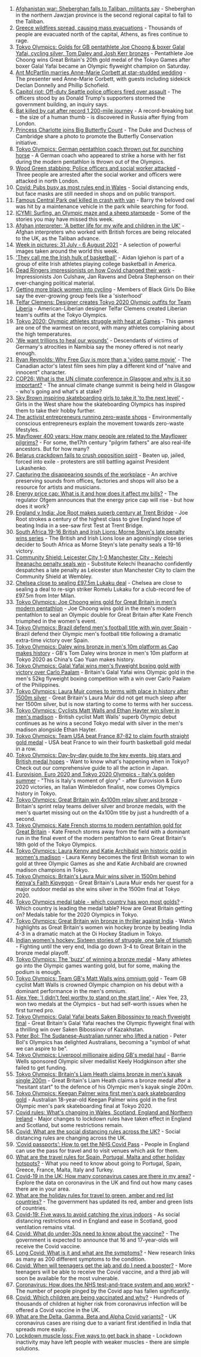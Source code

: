 1. [Afghanistan war: Sheberghan falls to Taliban, militants say](https://www.bbc.co.uk/news/world-asia-58127407) - Sheberghan in the northern Jawzjan province is the second regional capital to fall to the Taliban.
2. [Greece wildfires spread, causing mass evacuations](https://www.bbc.co.uk/news/world-europe-58124129) - Thousands of people are evacuated north of the capital, Athens, as fires continue to rage.
3. [Tokyo Olympics: Golds for GB pentathlete Joe Choong & boxer Galal Yafai, cycling silver, Tom Daley and Josh Kerr bronzes](https://www.bbc.co.uk/sport/olympics/58129069) - Pentathlete Joe Choong wins Great Britain's 20th gold medal of the Tokyo Games after boxer Galal Yafai became an Olympic flyweight champion on Saturday.
4. [Ant McPartlin marries Anne-Marie Corbett at star-studded wedding](https://www.bbc.co.uk/news/entertainment-arts-58130575) - The presenter wed Anne-Marie Corbett, with guests including sidekick Declan Donnelly and Phillip Schofield.
5. [Capitol riot: Off-duty Seattle police officers fired over assault](https://www.bbc.co.uk/news/world-us-canada-58088868) - The officers stood by as Donald Trump's supporters stormed the government building, an inquiry says.
6. [Bat killed by cat after record 1,200-mile journey](https://www.bbc.co.uk/news/uk-58128773) - A record-breaking bat - the size of a human thumb - is discovered in Russia after flying from London.
7. [Princess Charlotte joins Big Butterfly Count](https://www.bbc.co.uk/news/uk-58130935) - The Duke and Duchess of Cambridge share a photo to promote the Butterfly Conservation initiative.
8. [Tokyo Olympics: German pentathlon coach thrown out for punching horse](https://www.bbc.co.uk/sport/olympics/58127366) - A German coach who appeared to strike a horse with her fist during the modern pentathlon is thrown out of the Olympics.
9. [Wood Green stabbing: Police officers and social worker attacked](https://www.bbc.co.uk/news/uk-england-london-58124569) - Three people are arrested after the social worker and officers were attacked in north London.
10. [Covid: Pubs busy as most rules end in Wales](https://www.bbc.co.uk/news/uk-wales-58086808) - Social distancing ends, but face masks are still needed in shops and on public transport.
11. [Famous Central Park owl killed in crash with van](https://www.bbc.co.uk/news/world-us-canada-58127413) - Barry the beloved owl was hit by a maintenance vehicle in the park while searching for food.
12. [ICYMI: Surfing, an Olympic maze and a sheep stampede](https://www.bbc.co.uk/news/world-58101466) - Some of the stories you may have missed this week.
13. [Afghan interpreter: 'A better life for my wife and children in the UK'](https://www.bbc.co.uk/news/uk-58124249) - Afghan interpreters who worked with British forces are being relocated to the UK, as the Taliban advance.
14. [Week in pictures: 31 July - 6 August 2021](https://www.bbc.co.uk/news/in-pictures-58100824) - A selection of powerful images taken around the world this week.
15. ['They call me the Irish hulk of basketball'](https://www.bbc.co.uk/news/world-europe-58017676) - Aidan Igiehon is part of a group of elite Irish athletes playing college basketball in America.
16. [Dead Ringers impressionists on how Covid changed their work](https://www.bbc.co.uk/news/uk-politics-58079981) - Impressionists Jon Culshaw, Jan Ravens and Debra Stephenson on their ever-changing political material.
17. [Getting more black women into cycling](https://www.bbc.co.uk/news/uk-58120398) - Members of Black Girls Do Bike say the ever-growing group feels like a 'sisterhood'
18. [Telfar Clemens: Designer creates Tokyo 2020 Olympic outfits for Team Liberia](https://www.bbc.co.uk/news/world-africa-58123178) - American-Liberian designer Telfar Clemens created Liberian team's outfits at the Tokyo Olympics.
19. [Tokyo 2020: Olympic athletes struggle with heat at Games](https://www.bbc.co.uk/news/world-asia-58110846) - This games are one of the warmest on record, with many athletes complaining about the high temperatures.
20. ['We want trillions to heal our wounds'](https://www.bbc.co.uk/news/world-africa-57961151) - Descendants of victims of Germany's atrocities in Namibia say the money offered is not nearly enough.
21. [Ryan Reynolds: Why Free Guy is more than a 'video game movie'](https://www.bbc.co.uk/news/entertainment-arts-58061823) - The Canadian actor's latest film sees him play a different kind of "naïve and innocent" character.
22. [COP26: What is the UN climate conference in Glasgow and why is it so important?](https://www.bbc.co.uk/news/science-environment-56901261) - The annual climate change summit is being held in Glasgow - who's going and what's at stake?
23. [Sky Brown inspiring skateboarding girls to take it 'to the next level'](https://www.bbc.co.uk/news/uk-england-bristol-58101520) - Girls in the West share how the skateboarding Olympics has inspired them to take their hobby further.
24. [The activist entrepreneurs running zero-waste shops](https://www.bbc.co.uk/news/business-57920754) - Environmentally conscious entrepreneurs explain the movement towards zero-waste lifestyles.
25. [Mayflower 400 years: How many people are related to the Mayflower pilgrims?](https://www.bbc.co.uk/news/world-us-canada-57698818) - For some, the17th century "pilgrim fathers" are also real-life ancestors. But for how many?
26. [Belarus crackdown fails to crush opposition spirit](https://www.bbc.co.uk/news/world-europe-58114107) - Beaten up, jailed, forced into exile - protesters are still battling against President Lukashenko.
27. [Capturing the disappearing sounds of the workplace](https://www.bbc.co.uk/news/uk-scotland-tayside-central-58056235) - An archive preserving sounds from offices, factories and shops will also be a resource for artists and musicians.
28. [Energy price cap: What is it and how does it affect my bills?](https://www.bbc.co.uk/news/business-58090533) - The regulator Ofgem announces that the energy price cap will rise - but how does it work?
29. [England v India: Joe Root makes superb century at Trent Bridge](https://www.bbc.co.uk/sport/cricket/58131434) - Joe Root strokes a century of the highest class to give England hope of beating India in a see-saw first Test at Trent Bridge.
30. [South Africa 19-16 British and Irish Lions: Morne Steyn's late penalty wins series](https://www.bbc.co.uk/sport/rugby-union/58130765) - The British and Irish Lions lose an agonisingly close series decider to South Africa as Morne Steyn's late penalty seals a 19-16 victory.
31. [Community Shield: Leicester City 1-0 Manchester City - Kelechi Iheanacho penalty seals win](https://www.bbc.co.uk/sport/football/58036460) - Substitute Kelechi Iheanacho confidently despatches a late penalty as Leicester stun Manchester City to claim the Community Shield at Wembley.
32. [Chelsea close to sealing £97.5m Lukaku deal](https://www.bbc.co.uk/sport/football/58130354) - Chelsea are close to sealing a deal to re-sign striker Romelu Lukaku for a club-record fee of £97.5m from Inter Milan.
33. [Tokyo Olympics: Joe Choong wins gold for Great Britain in men's modern pentathlon](https://www.bbc.co.uk/sport/olympics/58127255) - Joe Choong wins gold in the men's modern pentathlon to seal an Olympic double for Great Britain after Kate French triumphed in the women's event.
34. [Tokyo Olympics: Brazil defend men's football title with win over Spain](https://www.bbc.co.uk/sport/football/58129614) - Brazil defend their Olympic men's football title following a dramatic extra-time victory over Spain.
35. [Tokyo Olympics: Daley wins bronze in men's 10m platform as Cao makes history](https://www.bbc.co.uk/sport/olympics/58127075) - GB's Tom Daley wins bronze in men's 10m platform at Tokyo 2020 as China's Cao Yuan makes history.
36. [Tokyo Olympics: Galal Yafai wins men's flyweight boxing gold with victory over Carlo Paalam](https://www.bbc.co.uk/sport/olympics/58125750) - Britain's Galal Yafai wins Olympic gold in the men's 52kg flyweight boxing competition with a win over Carlo Paalam of the Philippines.
37. [Tokyo Olympics: Laura Muir comes to terms with place in history after 1500m silver](https://www.bbc.co.uk/sport/olympics/58128808) - Great Britain's Laura Muir did not get much sleep after her 1500m silver, but is now starting to come to terms with her success.
38. [Tokyo Olympics: Cyclists Matt Walls and Ethan Hayter win silver in men's madison](https://www.bbc.co.uk/sport/olympics/58127647) - British cyclist Matt Walls' superb Olympic debut continues as he wins a second Tokyo medal with silver in the men's madison alongside Ethan Hayter.
39. [Tokyo Olympics: Team USA beat France 87-82 to claim fourth straight gold medal](https://www.bbc.co.uk/sport/olympics/58125670) - USA beat France to win their fourth basketball gold medal in a row.
40. [Tokyo Olympics: Day-by-day guide to the key events, big stars and British medal hopes](https://www.bbc.co.uk/sport/olympics/57778808) - Want to know what's happening when in Tokyo? Check out our comprehensive guide to all the action in Japan.
41. [Eurovision, Euro 2020 and Tokyo 2020 Olympics - Italy's golden summer](https://www.bbc.co.uk/sport/olympics/58112120) - "This is Italy's moment of glory" - after Eurovision & Euro 2020 victories, an Italian Wimbledon finalist, now comes Olympics history in Tokyo.
42. [Tokyo Olympics: Great Britain win 4x100m relay silver and bronze](https://www.bbc.co.uk/sport/olympics/58119621) - Britain's sprint relay teams deliver silver and bronze medals, with the men's quartet missing out on the 4x100m title by just a hundredth of a second.
43. [Tokyo Olympics: Kate French storms to modern pentathlon gold for Great Britain](https://www.bbc.co.uk/sport/olympics/58114320) - Kate French storms away from the field with a dominant run in the final event of the modern pentathlon to earn Great Britain's 18th gold of the Tokyo Olympics.
44. [Tokyo Olympics: Laura Kenny and Katie Archibald win historic gold in women's madison](https://www.bbc.co.uk/sport/av/olympics/58113831) - Laura Kenny becomes the first British woman to win gold at three Olympic Games as she and Katie Archibald are crowned madison champions in Tokyo.
45. [Tokyo Olympics: Britain's Laura Muir wins silver in 1500m behind Kenya's Faith Kipyegon](https://www.bbc.co.uk/sport/olympics/58117464) - Great Britain's Laura Muir ends her quest for a major outdoor medal as she wins silver in the 1500m final at Tokyo 2020.
46. [Tokyo Olympics medal table - which country has won most golds?](https://www.bbc.co.uk/sport/olympics/57836709) - Which country is leading the medal table? How are Great Britain getting on? Medals table for the 2020 Olympics in Tokyo.
47. [Tokyo Olympics: Great Britain win bronze in thriller against India](https://www.bbc.co.uk/sport/av/olympics/58110774) - Watch highlights as Great Britain's women win hockey bronze by beating India 4-3 in a dramatic match at the Oi Hockey Stadium in Tokyo.
48. [Indian women's hockey: Sixteen stories of struggle, one tale of triumph](https://www.bbc.co.uk/news/world-asia-india-58071416) - Fighting until the very end, India go down 3-4 to Great Britain in the bronze medal playoff.
49. [Tokyo Olympics: The 'buzz' of winning a bronze medal](https://www.bbc.co.uk/news/newsbeat-58102168) - Many athletes go into the Olympic games wanting gold, but for some, making the podium is enough.
50. [Tokyo Olympics: Team GB's Matt Walls wins omnium gold](https://www.bbc.co.uk/sport/olympics/58098593) - Team GB cyclist Matt Walls is crowned Olympic champion on his debut with a dominant performance in the men's omnium.
51. [Alex Yee: 'I didn't feel worthy to stand on the start line'](https://www.bbc.co.uk/news/newsbeat-58077269) - Alex Yee, 23, won two medals at the Olympics - but had self-worth issues when he first turned pro.
52. [Tokyo Olympics: Galal Yafai beats Saken Bibossinov to reach flyweight final](https://www.bbc.co.uk/sport/olympics/58097007) - Great Britain's Galal Yafai reaches the Olympic flyweight final with a thrilling win over Saken Bibossinov of Kazakhstan.
53. [Peter Bol: The Sudanese-Australian runner who lifted a nation](https://www.bbc.co.uk/news/world-australia-58095689) - Peter Bol's Olympics has delighted Australians, becoming a "symbol of what we can aspire to be".
54. [Tokyo Olympics: Liverpool millionaire aiding GB's medal haul](https://www.bbc.co.uk/news/uk-england-merseyside-58088648) - Barrie Wells sponsored Olympic silver medallist Keely Hodgkinson after she failed to get funding.
55. [Tokyo Olympics: Britain's Liam Heath claims bronze in men's kayak single 200m](https://www.bbc.co.uk/sport/olympics/58096207) - Great Britain's Liam Heath claims a bronze medal after a "hesitant start" to the defence of his Olympic men's kayak single 200m.
56. [Tokyo Olympics: Keegan Palmer wins first men's park skateboarding gold](https://www.bbc.co.uk/sport/av/olympics/58096619) - Australian 18-year-old Keegan Palmer wins gold in the first Olympic men's park skateboarding final at Tokyo 2020.
57. [Covid rules: What's changing in Wales, Scotland, England and Northern Ireland](https://www.bbc.co.uk/news/explainers-52530518) - Major changes to lockdown rules have taken effect in England and Scotland, but some restrictions remain.
58. [Covid: What are the social distancing rules across the UK?](https://www.bbc.co.uk/news/uk-51506729) - Social distancing rules are changing across the UK.
59. [‘Covid passports’: How to get the NHS Covid Pass](https://www.bbc.co.uk/news/explainers-55718553) - People in England can use the pass for travel and to visit venues which ask for them.
60. [What are the travel rules for Spain, Portugal, Malta and other holiday hotspots?](https://www.bbc.co.uk/news/explainers-56997931) - What you need to know about going to Portugal, Spain, Greece, France, Malta, Italy and Turkey.
61. [Covid-19 in the UK: How many coronavirus cases are there in my area?](https://www.bbc.co.uk/news/uk-51768274) - Explore the data on coronavirus in the UK and find out how many cases there are in your area.
62. [What are the holiday rules for travel to green, amber and red list countries?](https://www.bbc.co.uk/news/explainers-52544307) - The government has updated its red, amber and green lists of countries.
63. [Covid-19: Five ways to avoid catching the virus indoors](https://www.bbc.co.uk/news/explainers-53917432) - As social distancing restrictions end in England and ease in Scotland, good ventilation remains vital.
64. [Covid: What do under-30s need to know about the vaccine?](https://www.bbc.co.uk/news/health-57273875) - The government is expected to announce that 16 and 17-year-olds will receive the Covid vaccine.
65. [Long Covid: What is it and what are the symptoms?](https://www.bbc.co.uk/news/health-57833394) - New research links as many as 200 different symptoms to the condition.
66. [Covid: When will teenagers get the jab and do I need a booster?](https://www.bbc.co.uk/news/health-55045639) - More teenagers will be able to receive the Covid vaccine, and a third jab will soon be available for the most vulnerable.
67. [Coronavirus: How does the NHS test-and-trace system and app work?](https://www.bbc.co.uk/news/explainers-52442754) - The number of people pinged by the Covid app has fallen significantly.
68. [Covid: Which children are being vaccinated and why?](https://www.bbc.co.uk/news/health-57888429) - Hundreds of thousands of children at higher risk from coronavirus infection will be offered a Covid vaccine in the UK.
69. [What are the Delta, Gamma, Beta and Alpha Covid variants?](https://www.bbc.co.uk/news/health-55659820) - UK coronavirus cases are rising due to a variant first identified in India that spreads more easily.
70. [Lockdown muscle loss: Five ways to get back in shape](https://www.bbc.co.uk/news/uk-56887390) - Lockdown inactivity may have left people with weaker muscles - there are simple solutions.
